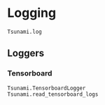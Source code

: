# Logging

```@docs
Tsunami.log
```

## Loggers

### Tensorboard

```@docs
Tsunami.TensorboardLogger
Tsunami.read_tensorboard_logs
```
